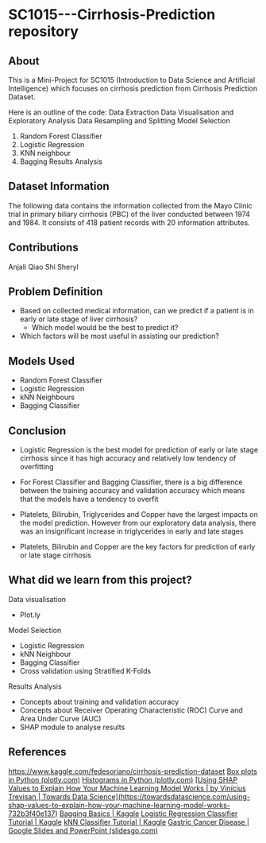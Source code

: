 # SC1015---Cirrhosis-Prediction repository

## About
This is a Mini-Project for SC1015 (Introduction to Data Science and Artificial Intelligence) which focuses on cirrhosis prediction from Cirrhosis Prediction Dataset.

Here is an outline of the code:
  Data Extraction
  Data Visualisation and Exploratory Analysis
  Data Resampling and Splitting
  Model Selection
   1. Random Forest Classifier
   2. Logistic Regression
   3. KNN neighbour
   4. Bagging 
  Results Analysis

## Dataset Information
The following data contains the information collected from the Mayo Clinic trial in primary biliary cirrhosis (PBC) of the liver conducted between 1974 and 1984. It consists of 418 patient records with 20 information attributes.

## Contributions
Anjali
Qiao Shi
Sheryl

## Problem Definition
- Based on collected medical information, can we predict if a patient is in early or late stage of liver cirrhosis?
  - Which model would be the best to predict it?
- Which factors will be most useful in assisting our prediction?

## Models Used
- Random Forest Classifier
- Logistic Regression
- kNN Neighbours
- Bagging Classifier

## Conclusion
- Logistic Regression is the best model for prediction of early or late stage cirrhosis since it has high accuracy and relatively low tendency of overfitting

- For Forest Classifier and Bagging Classifier, there is a big difference between the training accuracy and validation accuracy which means that the models have a tendency to overfit

- Platelets, Bilirubin, Triglycerides and Copper have the largest impacts on the model prediction. However from our exploratory data analysis, there was an insignificant increase in triglycerides in early and late stages

- Platelets, Bilirubin and Copper are the key factors for prediction of early or late stage cirrhosis

## What did we learn from this project?

Data visualisation 
 - Plot.ly 

Model Selection
  - Logistic Regression
  - kNN Neighbour
  - Bagging Classifier
  - Cross validation using Stratified K-Folds


Results Analysis
 - Concepts about training and validation accuracy
 - Concepts about Receiver Operating Characteristic (ROC) Curve and Area Under Curve (AUC)
 - SHAP module to analyse results


## References
https://www.kaggle.com/fedesoriano/cirrhosis-prediction-dataset
[Box plots in Python (plotly.com)](https://plotly.com/python/box-plots/)
[Histograms in Python (plotly.com)](https://plotly.com/python/histograms/)
[[Using SHAP Values to Explain How Your Machine Learning Model Works | by Vinícius Trevisan | Towards Data Science\](https://towardsdatascience.com/using-shap-values-to-explain-how-your-machine-learning-model-works-732b3f40e137)](https://towardsdatascience.com/using-shap-values-to-explain-how-your-machine-learning-model-works-732b3f40e137)
[Bagging Basics | Kaggle](https://www.kaggle.com/code/suryadeepti/bagging-basics)
[Logistic Regression Classifier Tutorial | Kaggle](https://www.kaggle.com/code/prashant111/logistic-regression-classifier-tutorial)
[kNN Classifier Tutorial | Kaggle](https://www.kaggle.com/code/prashant111/knn-classifier-tutorial)
[Gastric Cancer Disease | Google Slides and PowerPoint (slidesgo.com)
](https://slidesgo.com/theme/gastric-cancer-disease#search-Gastric+Cancer+Disease&position-1&results-1&rs=search)
